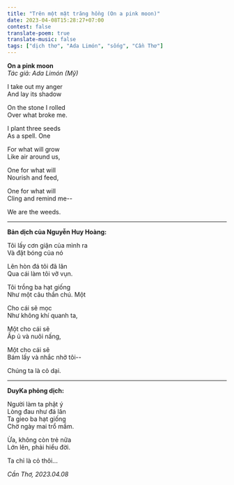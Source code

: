 ```yaml
---
title: "Trên một mặt trăng hồng (On a pink moon)"
date: 2023-04-08T15:28:27+07:00
contest: false
translate-poem: true
translate-music: false
tags: ["dịch thơ", "Ada Limón", "sống", "Cần Thơ"]
---
```

**On a pink moon**  
*Tác giả: Ada Limón (Mỹ)*  
  
I take out my anger  
And lay its shadow  
  
On the stone I rolled  
Over what broke me.  
  
I plant three seeds  
As a spell. One  
  
For what will grow  
Like air around us,  
  
One for what will  
Nourish and feed,  
  
One for what will  
Cling and remind me--  
  
We are the weeds.  
  
***
  
**Bản dịch của Nguyễn Huy Hoàng:**  
  
Tôi lấy cơn giận của mình ra  
Và đặt bóng của nó  
  
Lên hòn đá tôi đã lăn  
Qua cái làm tôi vỡ vụn.  
  
Tôi trồng ba hạt giống  
Như một câu thần chú. Một  
  
Cho cái sẽ mọc  
Như không khí quanh ta,  
  
Một cho cái sẽ  
Ấp ủ và nuôi nấng,  
  
Một cho cái sẽ  
Bám lấy và nhắc nhở tôi--  
  
Chúng ta là cỏ dại.  
  
***
  
**DuyKa phỏng dịch:**  
  
Người làm ta phật ý  
Lòng đau như đá lăn  
Ta gieo ba hạt giống  
Chờ ngày mai trổ mầm.  
  
Ừa, không còn trẻ nữa  
Lớn lên, phải hiểu đời.  
  
Ta chỉ là cỏ thôi...  
  
*Cần Thơ, 2023.04.08*